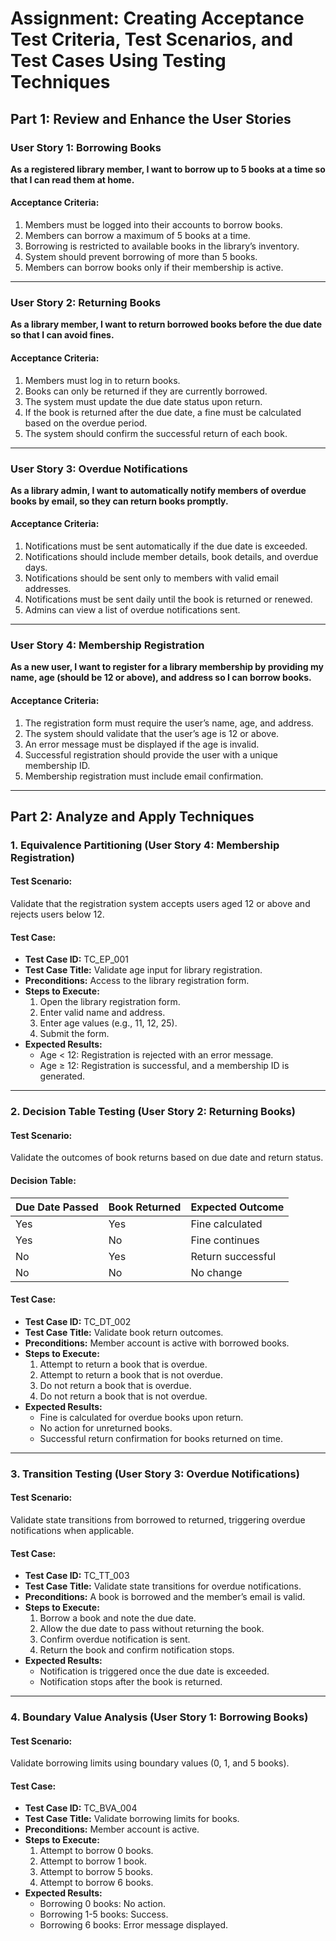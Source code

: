 # Assignment: Creating Acceptance Test Criteria, Test Scenarios, and Test Cases Using Testing Techniques

## Part 1: Review and Enhance the User Stories

### User Story 1: Borrowing Books
**As a registered library member, I want to borrow up to 5 books at a time so that I can read them at home.**

#### Acceptance Criteria:
1. Members must be logged into their accounts to borrow books.
2. Members can borrow a maximum of 5 books at a time.
3. Borrowing is restricted to available books in the library’s inventory.
4. System should prevent borrowing of more than 5 books.
5. Members can borrow books only if their membership is active.

---

### User Story 2: Returning Books
**As a library member, I want to return borrowed books before the due date so that I can avoid fines.**

#### Acceptance Criteria:
1. Members must log in to return books.
2. Books can only be returned if they are currently borrowed.
3. The system must update the due date status upon return.
4. If the book is returned after the due date, a fine must be calculated based on the overdue period.
5. The system should confirm the successful return of each book.

---

### User Story 3: Overdue Notifications
**As a library admin, I want to automatically notify members of overdue books by email, so they can return books promptly.**

#### Acceptance Criteria:
1. Notifications must be sent automatically if the due date is exceeded.
2. Notifications should include member details, book details, and overdue days.
3. Notifications should be sent only to members with valid email addresses.
4. Notifications must be sent daily until the book is returned or renewed.
5. Admins can view a list of overdue notifications sent.

---

### User Story 4: Membership Registration
**As a new user, I want to register for a library membership by providing my name, age (should be 12 or above), and address so I can borrow books.**

#### Acceptance Criteria:
1. The registration form must require the user’s name, age, and address.
2. The system should validate that the user’s age is 12 or above.
3. An error message must be displayed if the age is invalid.
4. Successful registration should provide the user with a unique membership ID.
5. Membership registration must include email confirmation.

---

## Part 2: Analyze and Apply Techniques

### 1. Equivalence Partitioning (User Story 4: Membership Registration)
#### Test Scenario:
Validate that the registration system accepts users aged 12 or above and rejects users below 12.

#### Test Case:
- **Test Case ID:** TC_EP_001
- **Test Case Title:** Validate age input for library registration.
- **Preconditions:** Access to the library registration form.
- **Steps to Execute:**
  1. Open the library registration form.
  2. Enter valid name and address.
  3. Enter age values (e.g., 11, 12, 25).
  4. Submit the form.
- **Expected Results:**
  - Age < 12: Registration is rejected with an error message.
  - Age ≥ 12: Registration is successful, and a membership ID is generated.

---

### 2. Decision Table Testing (User Story 2: Returning Books)
#### Test Scenario:
Validate the outcomes of book returns based on due date and return status.

#### Decision Table:
| Due Date Passed | Book Returned | Expected Outcome      |
|-----------------|---------------|-----------------------|
| Yes             | Yes           | Fine calculated       |
| Yes             | No            | Fine continues        |
| No              | Yes           | Return successful     |
| No              | No            | No change             |

#### Test Case:
- **Test Case ID:** TC_DT_002
- **Test Case Title:** Validate book return outcomes.
- **Preconditions:** Member account is active with borrowed books.
- **Steps to Execute:**
  1. Attempt to return a book that is overdue.
  2. Attempt to return a book that is not overdue.
  3. Do not return a book that is overdue.
  4. Do not return a book that is not overdue.
- **Expected Results:**
  - Fine is calculated for overdue books upon return.
  - No action for unreturned books.
  - Successful return confirmation for books returned on time.

---

### 3. Transition Testing (User Story 3: Overdue Notifications)
#### Test Scenario:
Validate state transitions from borrowed to returned, triggering overdue notifications when applicable.

#### Test Case:
- **Test Case ID:** TC_TT_003
- **Test Case Title:** Validate state transitions for overdue notifications.
- **Preconditions:** A book is borrowed and the member’s email is valid.
- **Steps to Execute:**
  1. Borrow a book and note the due date.
  2. Allow the due date to pass without returning the book.
  3. Confirm overdue notification is sent.
  4. Return the book and confirm notification stops.
- **Expected Results:**
  - Notification is triggered once the due date is exceeded.
  - Notification stops after the book is returned.

---

### 4. Boundary Value Analysis (User Story 1: Borrowing Books)
#### Test Scenario:
Validate borrowing limits using boundary values (0, 1, and 5 books).

#### Test Case:
- **Test Case ID:** TC_BVA_004
- **Test Case Title:** Validate borrowing limits for books.
- **Preconditions:** Member account is active.
- **Steps to Execute:**
  1. Attempt to borrow 0 books.
  2. Attempt to borrow 1 book.
  3. Attempt to borrow 5 books.
  4. Attempt to borrow 6 books.
- **Expected Results:**
  - Borrowing 0 books: No action.
  - Borrowing 1-5 books: Success.
  - Borrowing 6 books: Error message displayed.




